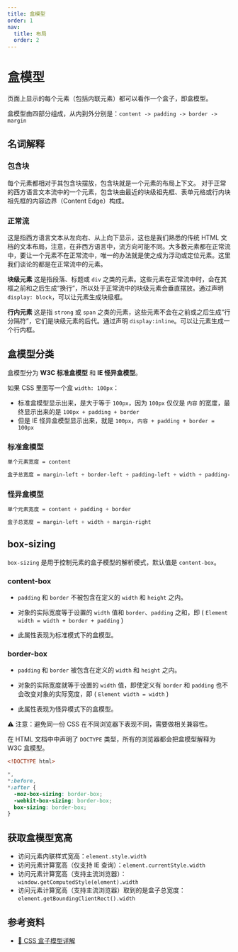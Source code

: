 ```yaml
---
title: 盒模型
order: 1
nav:
  title: 布局
  order: 2
---
```


# 盒模型

页面上显示的每个元素（包括内联元素）都可以看作一个盒子，即盒模型。

盒模型由四部分组成，从内到外分别是：`content -> padding -> border -> margin`

<!-- ![](../screenshots/box-model.png) -->

## 名词解释

### 包含块

每个元素都相对于其包含块摆放，包含块就是一个元素的布局上下文。 对于正常的西方语言文本流中的一个元素，包含块由最近的块级祖先框、表单元格或行内块祖先框的内容边界（Content Edge）构成。

### 正常流

这是指西方语言文本从左向右、从上向下显示，这也是我们熟悉的传统 HTML 文档的文本布局，注意，在非西方语言中，流方向可能不同。大多数元素都在正常流中，要让一个元素不在正常流中，唯一的办法就是使之成为浮动或定位元素。这里我们谈论的都是在正常流中的元素。

**块级元素**
这是指段落、标题或 `div` 之类的元素。这些元素在正常流中时，会在其框之前和之后生成“换行”，所以处于正常流中的块级元素会垂直摆放。通过声明 `display: block`，可以让元素生成块级框。

**行内元素**
这是指 `strong` 或 `span` 之类的元素，这些元素不会在之前或之后生成“行分隔符”，它们是块级元素的后代。通过声明 `display:inline`。可以让元素生成一个行内框。

## 盒模型分类

盒模型分为 **W3C 标准盒模型** 和 **IE 怪异盒模型**。

如果 CSS 里面写一个盒 `width: 100px`：

- 标准盒模型显示出来，是大于等于 `100px`，因为 `100px` 仅仅是 `内容` 的宽度，最终显示出来的是 `100px + padding + border`
- 但是 IE 怪异盒模型显示出来，就是 `100px`，`内容 + padding + border = 100px`

### 标准盒模型

```css
单个元素宽度 = content

盒子总宽度 = margin-left + border-left + padding-left + width + padding-right + border-right + margin-right
```

### 怪异盒模型

```css
单个元素宽度 = content + padding + border

盒子总宽度 = margin-left + width + margin-right
```

## box-sizing

`box-sizing` 是用于控制元素的盒子模型的解析模式，默认值是 `content-box`。

### content-box

- `padding` 和 `border` 不被包含在定义的 `width` 和 `height` 之内。

- 对象的实际宽度等于设置的 `width` 值和 `border`、`padding` 之和，即 ( `Element width = width + border + padding` )

- 此属性表现为标准模式下的盒模型。

### border-box

- `padding` 和 `border` 被包含在定义的 `width` 和 `height` 之内。

- 对象的实际宽度就等于设置的 `width` 值，即使定义有 `border` 和 `padding` 也不会改变对象的实际宽度，即 ( `Element width = width` )

- 此属性表现为怪异模式下的盒模型。

⚠️ 注意：避免同一份 CSS 在不同浏览器下表现不同，需要做相关兼容性。

在 HTML 文档中中声明了 `DOCTYPE` 类型，所有的浏览器都会把盒模型解释为 W3C 盒模型。

```html
<!DOCTYPE html>
```

```css
*,
*:before,
*:after {
  -moz-box-sizing: border-box;
  -webkit-box-sizing: border-box;
  box-sizing: border-box;
}
```

## 获取盒模型宽高

- 访问元素内联样式宽高：`element.style.width`
- 访问元素计算宽高（仅支持 IE 查询）：`element.currentStyle.width`
- 访问元素计算宽高（支持主流浏览器）：`window.getComputedStyle(element).width`
- 访问元素计算宽高（支持主流浏览器）取到的是盒子总宽度：`element.getBoundingClientRect().width`

## 参考资料

- [📝 CSS 盒子模型详解](https://juejin.im/entry/576f6f371532bc005fe0eae1)
